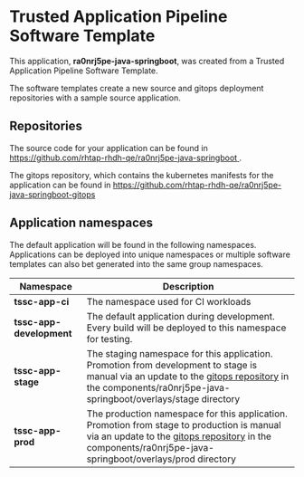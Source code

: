 # Trusted Application Pipeline Software Template

This application, **ra0nrj5pe-java-springboot**, was created from a Trusted Application Pipeline Software Template.

The software templates create a new source and gitops deployment repositories with a sample source application. 

## Repositories

The source code for your application can be found in [https://github.com/rhtap-rhdh-qe/ra0nrj5pe-java-springboot ](https://github.com/rhtap-rhdh-qe/ra0nrj5pe-java-springboot ).
 
The gitops repository, which contains the kubernetes manifests for the application can be found in 
[https://github.com/rhtap-rhdh-qe/ra0nrj5pe-java-springboot-gitops ](https://github.com/rhtap-rhdh-qe/ra0nrj5pe-java-springboot-gitops ) 

## Application namespaces 

The default application will be found in the following namespaces. Applications can be deployed into unique namespaces or multiple software templates can also bet generated into the same group namespaces.  

|  Namespace   |  Description   |  
| -------- | -------- |
| **tssc-app-ci** | The namespace used for CI workloads |
| **tssc-app-development** | The default application during development. Every build will be deployed to this namespace for testing. |
| **tssc-app-stage** | The staging namespace for this application. Promotion from development to stage is manual via an update to the [gitops repository](https://github.com/rhtap-rhdh-qe/ra0nrj5pe-java-springboot-gitops ) in the components/ra0nrj5pe-java-springboot/overlays/stage directory |
| **tssc-app-prod** | The production namespace for this application. Promotion from stage to production is manual via an update to the [gitops repository](https://github.com/rhtap-rhdh-qe/ra0nrj5pe-java-springboot-gitops ) in the components/ra0nrj5pe-java-springboot/overlays/prod directory |